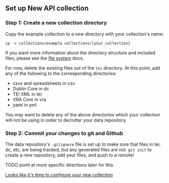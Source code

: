 ## Set up New API collection

### Step 1:  Create a new collection directory

Copy the example collection to a new directory with your collection's name:

```
cp -r collections/example collections/[your_collection]
```

If you want more information about the directory structure and included files, please see the [file system](../4_developers/file_structure.md) docs.

For now, delete the existing files out of the `tei` directory.  At this point, add any of the following to the corresponding directories:

- csvs and spreadsheets in csv
- Dublin Core in dc
- TEI XML in tei
- VRA Core in vra
- yaml in yml

You may want to delete any of the above directories which your collection will not be using in order to declutter your data repository.

### Step 2:  Commit your changes to git and Github

The data repository's `.gitignore` file is set up to make sure that files in tei, dc, etc, are being tracked, but any generated files are not.  `git init` to create a new repository, add your files, and push to a remote!

TODO point at more specific directions later for this

[Looks like it's time to configure your new collection](config.md)
